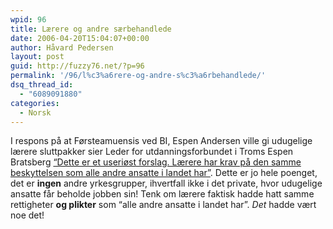 ```yaml
---
wpid: 96
title: Lærere og andre særbehandlede
date: 2006-04-20T15:04:07+00:00
author: Håvard Pedersen
layout: post
guid: http://fuzzy76.net/?p=96
permalink: '/96/l%c3%a6rere-og-andre-s%c3%a6rbehandlede/'
dsq_thread_id:
  - "6089091880"
categories:
  - Norsk
---
```

I respons på at Førsteamuensis ved BI, Espen Andersen ville gi udugelige lærere sluttpakker sier Leder for utdanningsforbundet i Troms Espen Bratsberg <a href="http://www.radiotromso.no/les/8562.html" target="_blank">&#8220;Dette er et useriøst forslag. Lærere har krav på den samme beskyttelsen som alle andre ansatte i landet har&#8221;</a>. Dette er jo hele poenget, det er **ingen** andre yrkesgrupper, ihvertfall ikke i det private, hvor udugelige ansatte får beholde jobben sin! Tenk om lærere faktisk hadde hatt samme rettigheter **og plikter** som &#8220;alle andre ansatte i landet har&#8221;. _Det_ hadde vært noe det!
